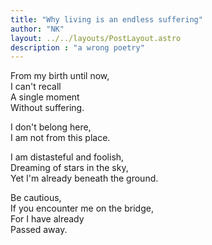```yaml
---
title: "Why living is an endless suffering"
author: "NK"
layout: ../../layouts/PostLayout.astro
description : "a wrong poetry"
---
```


From my birth until now,  
I can't recall  
A single moment  
Without suffering.  

I don't belong here,  
I am not from this place.  

I am distasteful and foolish,  
Dreaming of stars in the sky,  
Yet I'm already beneath the ground.  

Be cautious,  
If you encounter me on the bridge,  
For I have already  
Passed away.  


